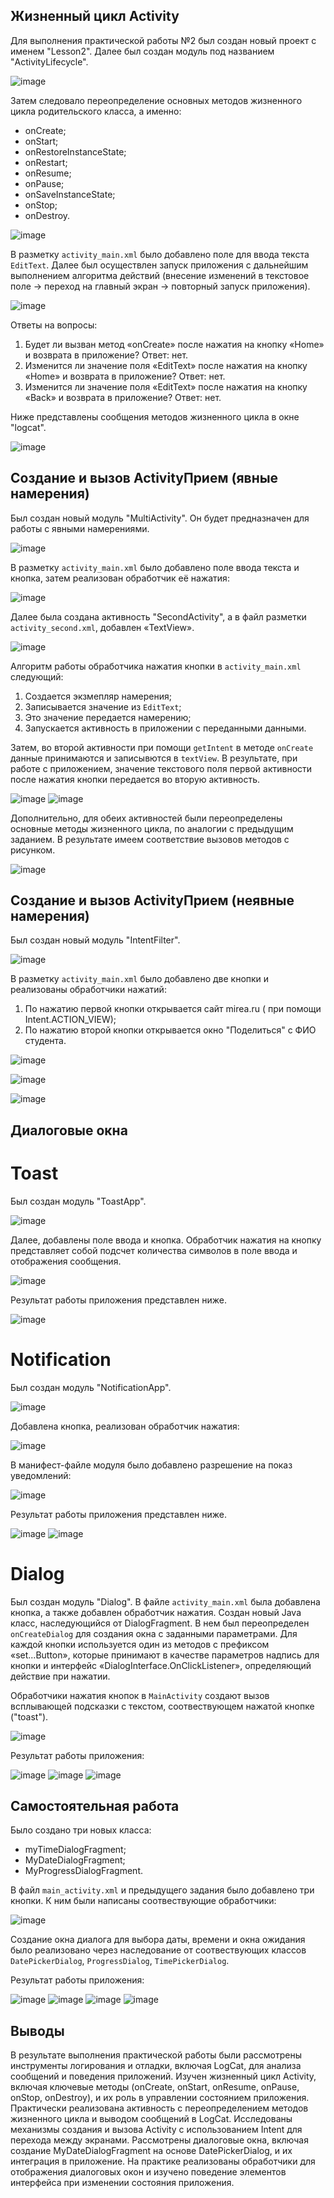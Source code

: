 ## Жизненный цикл Activity
Для выполнения практической работы №2 был создан новый проект с именем "Lesson2". Далее был создан модуль под названием "ActivityLifecycle".

![image](https://github.com/user-attachments/assets/3e372460-abba-4b5f-b011-a6b70ea8354f)

Затем следовало переопределение основных методов жизненного цикла родительского класса, а именно:
- onCreate;
- onStart;
- onRestoreInstanceState;
- onRestart;
- onResume;
- onPause;
- onSaveInstanceState;
- onStop;
- onDestroy.

![image](https://github.com/user-attachments/assets/e7206882-e052-4829-8f8b-6fe76330db35)

В разметку `activity_main.xml` было добавлено поле для ввода текста `EditText`.
Далее был осуществлен запуск приложения с дальнейшим выполнением алгоритма действий (внесение изменений в текстовое поле -> переход на главный экран -> повторный запуск приложения).

![image](https://github.com/user-attachments/assets/2d97cebc-03f5-42c5-a23b-b31bd7162882)

Ответы на вопросы:
1. Будет ли вызван метод «onCreate» после нажатия на кнопку «Home» и возврата в приложение? Ответ: нет.
2. Изменится ли значение поля «EditText» после нажатия на кнопку «Home» и возврата в приложение? Ответ: нет.
3. Изменится ли значение поля «EditText» после нажатия на кнопку «Back» и возврата в приложение? Ответ: нет.

Ниже представлены сообщения методов жизненного цикла в окне "logcat".

![image](https://github.com/user-attachments/assets/38279e36-7fad-4a30-a92e-d89b1058b57b)

## Создание и вызов ActivityПрием (явные намерения)
Был создан новый модуль "MultiActivity". Он будет предназначен для работы с явными намерениями.

![image](https://github.com/user-attachments/assets/e5ef34b0-2f6d-48d6-8416-e8ab9036351b)

В разметку `activity_main.xml` было добавлено поле ввода текста и кнопка, затем реализован обработчик её нажатия:

![image](https://github.com/user-attachments/assets/f39fdad8-b7bf-40c3-8007-00f45559a7b4)

Далее была создана активность "SecondActivity", а в файл разметки `activity_second.xml`, добавлен «TextView». 

![image](https://github.com/user-attachments/assets/25c8c227-a946-473e-84e3-5853ec4b5d0f)

Алгоритм работы обработчика нажатия кнопки в `activity_main.xml` следующий:
1. Создается экзмепляр намерения;
2. Записывается значение из `EditText`;
3. Это значение передается намерению;
4. Запускается активность в приложении с переданными данными.

Затем, во второй активности при помощи `getIntent` в методе `onCreate` данные принимаются и записывются в `textView`.
В результате, при работе с приложением, значение текстового поля первой активности после нажатия кнопки передается во вторую активность.

![image](https://github.com/user-attachments/assets/d9956f91-8a96-4c3d-989c-b099f83cb55d)
![image](https://github.com/user-attachments/assets/ab9408ed-8721-4d34-b360-33678b080a52)

Дополнительно, для обеих активностей были переопределены основные методы жизненного цикла, по аналогии с предыдущим заданием. В результате имеем соответствие вызовов методов с рисунком.

![image](https://github.com/user-attachments/assets/70672f97-9039-4ebd-9cba-0abc2bc3c3bf)

## Создание и вызов ActivityПрием (неявные намерения)
Был создан новый модуль "IntentFilter".

![image](https://github.com/user-attachments/assets/b4d8ff5e-93d2-47d4-9997-66e30f9b15a2)

В разметку `activity_main.xml` было добавлено две кнопки и реализованы обработчики нажатий:
1. По нажатию первой кнопки открывается сайт mirea.ru ( при помощи Intent.ACTION_VIEW);
2. По нажатию второй кнопки открывается окно "Поделиться" с ФИО студента.

![image](https://github.com/user-attachments/assets/6ef5f2a7-1115-4b07-922e-6de7e46aafdb)

![image](https://github.com/user-attachments/assets/56737b9a-98ff-472f-a0f0-219b25e8c70d)

![image](https://github.com/user-attachments/assets/1781e00d-f19e-4d5b-a902-4e9bf82ff13b)

## Диалоговые окна
# Toast
Был создан модуль "ToastApp".

![image](https://github.com/user-attachments/assets/a07707be-04a3-481a-bc59-f62995459529)

Далее, добавлены поле ввода и кнопка.
Обработчик нажатия на кнопку представляет собой подсчет количества символов в поле ввода и отображения сообщения.

![image](https://github.com/user-attachments/assets/70c82fea-f99a-4dd2-b0e8-dc9cb009cab4)

Результат работы приложения представлен ниже.

![image](https://github.com/user-attachments/assets/55e46941-1e3f-4974-b6f6-7eba3acb2572)

# Notification

Был создан модуль "NotificationApp".

![image](https://github.com/user-attachments/assets/16985594-5a70-4bda-a7d1-4f638e431249)

Добавлена кнопка, реализован обработчик нажатия:

![image](https://github.com/user-attachments/assets/0401d66c-c3a7-41a4-bdd7-7979c349849f)

В манифест-файле модуля было добавлено разрешение на показ уведомлений:

![image](https://github.com/user-attachments/assets/ef817668-03d7-4767-9619-115232209227)

Результат работы приложения представлен ниже.

![image](https://github.com/user-attachments/assets/c710ce40-f047-4f8d-b4bd-37a367430e5a)
![image](https://github.com/user-attachments/assets/3aa2c3e5-ab50-45b3-b250-ba0f3b085bbe)

# Dialog

Был создан модуль "Dialog". В файле `activity_main.xml` была добавлена кнопка, а также добавлен обработчик нажатия.
Создан новый Java класс, наследующийся от DialogFragment.
В нем был переопределен `onCreateDialog` для создания окна с заданными параметрами. Для каждой кнопки используется один из методов с префиксом «set...Button», которые принимают в качестве параметров надпись для кнопки и интерфейс «DialogInterface.OnClickListener», определяющий действие при нажатии.

Обработчики нажатия кнопок в `MainActivity` создают вызов всплывающей подсказки с текстом, соотвествующем нажатой кнопке ("toast").

![image](https://github.com/user-attachments/assets/ae00c350-956b-4659-ab26-530e8f8ea835)

Результат работы приложения:

![image](https://github.com/user-attachments/assets/ba32a2ec-f69e-42e7-b090-bf240e68bf9a)
![image](https://github.com/user-attachments/assets/6e2b0d3d-4438-4aef-8566-88c8991f54cf)
![image](https://github.com/user-attachments/assets/fb0c97d2-03b3-4fc5-b328-3b1ea8976bce)

## Самостоятельная работа
Было создано три новых класса:
- myTimeDialogFragment;
- MyDateDialogFragment;
- MyProgressDialogFragment.

В файл `main_activity.xml` и прeдыдущего задания было добавлено три кнопки. К ним были написаны соотвествующие обработчики:

![image](https://github.com/user-attachments/assets/4bd2775c-8e27-4e1b-9d75-50989e121093)

Создание окна диалога для выбора даты, времени и окна ожидания было реализовано через наследование от соотвествующих классов `DatePickerDialog`, `ProgressDialog`, `TimePickerDialog`.

Результат работы приложения:

![image](https://github.com/user-attachments/assets/6275eb73-1026-47cb-9485-78cdfcbf5758)
![image](https://github.com/user-attachments/assets/5783d656-3996-4f37-824e-51c81c97a255)
![image](https://github.com/user-attachments/assets/e47e3398-806f-4f28-8256-4cb3e1e67432)
![image](https://github.com/user-attachments/assets/7b917a54-8819-4ec2-a320-d61df9a18a49)

## Выводы
В результате выполнения практической работы были рассмотрены инструменты логирования и отладки, включая LogCat, для анализа сообщений и поведения приложений. Изучен жизненный цикл Activity, включая ключевые методы (onCreate, onStart, onResume, onPause, onStop, onDestroy), и их роль в управлении состоянием приложения. Практически реализована активность с переопределением методов жизненного цикла и выводом сообщений в LogCat. Исследованы механизмы создания и вызова Activity с использованием Intent для перехода между экранами. Рассмотрены диалоговые окна, включая создание MyDateDialogFragment на основе DatePickerDialog, и их интеграция в приложение. На практике реализованы обработчики для отображения диалоговых окон и изучено поведение элементов интерфейса при изменении состояния приложения.











































